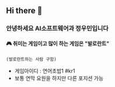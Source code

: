 ## Hi there 👋

### 안녕하세요 AI소프트웨어과 정우민입니다

#### 🎮 취미는 게임이고 많이 하는 게임은 "발로란트"
    (발로란트하는 사람 구함)
- 게임아이디 : 연어초밥1 #kr1 
- 보통 연막 요원을 하지만 다른 포지션 가능
